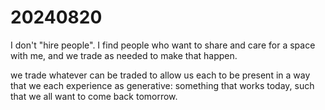 # 20240820

I don't "hire people". I find people who want to share and care for a space with me, and we trade as needed to make that happen.

we trade whatever can be traded to allow us each to be present in a way that we each experience as generative: something that works today, such that we all want to come back tomorrow.

